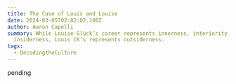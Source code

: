 ```yaml
---
title: The Case of Louis and Louise
date: 2024-03-05T02:02:02.100Z
author: Aaron Capelli
summary: While Louise Glück’s career represents innerness, interiority, and
  insiderness, Louis CK’s represents outsiderness.
tags:
  - DecodingtheCulture
---
```

pending
